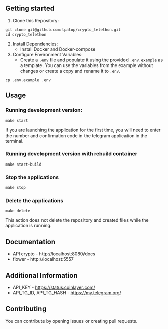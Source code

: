 ## Getting started
1. Clone this Repository:
```
git clone git@github.com:tpatop/crypto_telethon.git
cd crypto_telethon
```
2. Install Dependencies:
   * Install Docker and Docker-compose
3. Configure Environment Variables:
   * Create a `.env` file and populate it using the provided `.env.example` as a template. You can use the variables from the example without changes or create a copy and rename it to `.env`.
```
cp .env.example .env
```

## Usage

### Running development version:
```
make start
```
If you are launching the application for the first time, you will need to enter the number and confirmation code in the telegram application in the terminal.

### Running development version with rebuild container
```
make start-build
```

### Stop the applications
```
make stop
```
### Delete the applications
```
make delete
```
This action does not delete the repository and created files while the application is running.

## Documentation
* API crypto - http://localhost:8080/docs
* flower - http://localhost:5557

## Additional Information
* API_KEY - https://status.coinlayer.com/
* API_TG_ID, API_TG_HASH - https://my.telegram.org/


## Contributing

You can contribute by opening issues or creating pull requests.
